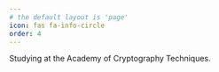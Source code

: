 ```yaml
---
# the default layout is 'page'
icon: fas fa-info-circle
order: 4
---
```


Studying at the Academy of Cryptography Techniques.
